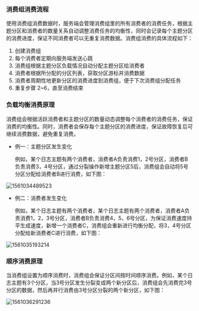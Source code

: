 ### 消费组消费流程

使用消费组消费数据时，服务端会管理消费组里的所有消费者的消费任务，根据主题分区和消费者的数量关系自动调整消费任务的均衡性，同时会记录每个主题分区的消费进度，保证不同消费者可以无重复消费数据。消费组消费的具体流程如下：

1. 创建消费组
2. 每个消费者定期向服务端发送心跳
3. 消费组根据主题分区负载情况自动分配主题分区给消费者
4. 消费者根据所分配的分区列表，获取分区游标并消费数据
5. 消费者周期性地更新分区的消费进度到消费组，便于下次消费组分配任务
6. 重复步骤 2~6，直至消费结束



### 负载均衡消费原理

消费组会根据活跃消费者和主题分区的数量动态调整每个消费者的消费任务，保证消费的均衡性。同时，消费者会保存每个主题分区的消费进度，保证故障恢复后可继续消费数据，避免重复消费。

- 例一：主题分区发生变化

  例如，某个日志主题有两个消费者，消费者A负责消费1，2号分区，消费者B负责消费3，4号分区，通过分裂操作新增主题分区5后，消费组会自动将5号分区分配给消费者B进行消费，如下图：

![1561034489523](https://main.qcloudimg.com/raw/e9937c2a90beb7e2a7f870bfc0fb18bf/%E4%B8%BB%E9%A2%98%E5%88%86%E5%8C%BA%E5%8F%98%E5%8C%96.png)



- 例二：消费者发生变化

  例如，某个日志主题有两个消费者，某个日志主题有两个消费者，消费者A负责消费1，2，3号分区，消费者B负责消费4，5，6号分区，为保证消费速度持平生成速度，新增一个消费者C，消费组会重新进行均衡分配，将3，4号分区分配给新消费者C进行消费，如下图：

![1561035193214](https://main.qcloudimg.com/raw/bde0994fc5377977a3737f32056762c0/%E6%B6%88%E8%B4%B9%E8%80%85%E5%8F%98%E5%8C%96.png)



### 顺序消费原理

当消费组设置为顺序消费时，消费组会保证分区间按时间顺序消费。例如，某个日志主题有3个分区，当3号分区发生分裂变成两个新分区后，消费组会先消费完3号分区的数据，然后再并行消费由3号分区分裂的两个新分区，如下图：

![1561036291236](https://main.qcloudimg.com/raw/4564c2ad5b7e8b24d4dcce54b94ebdd2/%E9%A1%BA%E5%BA%8F%E6%B6%88%E8%B4%B9.png)
